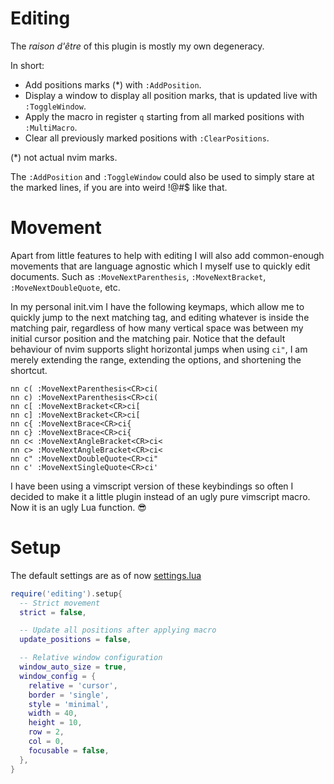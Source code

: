 # Editing

The _raison d'être_ of this plugin is mostly my own degeneracy.

In short:

* Add positions marks (\*) with `:AddPosition`.
* Display a window to display all position marks, that is updated live with
  `:ToggleWindow`.
* Apply the macro in register `q` starting from all marked positions with
  `:MultiMacro`.
* Clear all previously marked positions with `:ClearPositions`.

(\*) not actual nvim marks.

The `:AddPosition` and `:ToggleWindow` could also be used to simply stare at
the marked lines, if you are into weird !@#$ like that.

# Movement

Apart from little features to help with editing I will also add common-enough
movements that are language agnostic which I myself use to quickly edit
documents. Such as `:MoveNextParenthesis`, `:MoveNextBracket`,
`:MoveNextDoubleQuote`, etc.

In my personal init.vim I have the following keymaps, which allow me to quickly
jump to the next matching tag, and editing whatever is inside the matching
pair, regardless of how many vertical space was between my initial cursor
position and the matching pair. Notice that the default behaviour of nvim
supports slight horizontal jumps when using `ci"`, I am merely extending the
range, extending the options, and shortening the shortcut.

```vim
nn c( :MoveNextParenthesis<CR>ci(
nn c) :MoveNextParenthesis<CR>ci(
nn c[ :MoveNextBracket<CR>ci[
nn c] :MoveNextBracket<CR>ci[
nn c{ :MoveNextBrace<CR>ci{
nn c} :MoveNextBrace<CR>ci{
nn c< :MoveNextAngleBracket<CR>ci<
nn c> :MoveNextAngleBracket<CR>ci<
nn c" :MoveNextDoubleQuote<CR>ci"
nn c' :MoveNextSingleQuote<CR>ci'
```

I have been using a vimscript version of these keybindings so often I decided
to make it a little plugin instead of an ugly pure vimscript macro.  Now it is
an ugly Lua function. 😎

# Setup

The default settings are as of now [settings.lua](lua/editing/settings.lua)

```lua
require('editing').setup{
  -- Strict movement
  strict = false,

  -- Update all positions after applying macro
  update_positions = false,

  -- Relative window configuration
  window_auto_size = true,
  window_config = {
    relative = 'cursor',
    border = 'single',
    style = 'minimal',
    width = 40,
    height = 10,
    row = 2,
    col = 0,
    focusable = false,
  },
}
```

#
